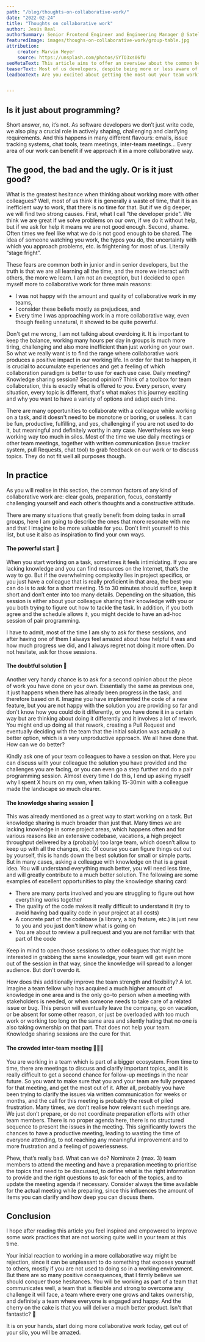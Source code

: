 ```yaml
---
path: "/blog/thoughts-on-collaborative-work/"
date: "2022-02-24"
title: "Thoughts on collaborative work"
author: Jesús Real
authorSummary: Senior Frontend Engineer and Engineering Manager @ Satellytes
featuredImage: images/thoughs-on-collaborative-work/group-table.jpg
attribution:
    creator: Marvin Meyer
    source: https://unsplash.com/photos/SYTO3xs06fU
seoMetaText: This article aims to offer an overview about the common beliefs around collaborative work, highlight the (many) (surprising) positive sides of it, and depicts some on-field examples that will either suit you or inspire you to find your own ways on approaching collaborative work.
teaserText: Most of us developers, despite being more or less aware of the benefits of doing more work together, work on our own most of the time. Why? This article aims to offer an overview about the common beliefs around collaborative work, highlight the (many) (surprising) positive sides of it, and depicts some on-field examples that will either suit you or inspire you to find your own ways on approaching collaborative work. Let's start!
leadboxText: Are you excited about getting the most out your team work? Would you like to work with great professionals? Then join us!


---
```

## Is it just about programming?

Short answer, no, it’s not. As software developers we don’t just write code, we also play a crucial role in actively shaping, challenging and clarifying requirements. And this happens in many different flavours: emails, issue tracking systems, chat tools, team meetings, inter-team meetings... Every area of our work can benefit if we approach it in a more collaborative way.

## The good, the bad and the ugly. Or is it just good?

What is the greatest hesitance when thinking about working more with other colleagues? Well, most of us think it is generally a waste of time, that it is an inefficient way to work, that there is no time for that. But if we dig deeper, we will find two strong causes. First, what I call "the developer pride". We think we are great if we solve problems on our own, if we do it without help, but if we ask for help it means we are not good enough. Second, shame. Often times we feel like what we do is not good enough to be shared. The idea of someone watching you work, the typos you do, the uncertainty with which you approach problems, etc. is frightening for most of us. Literally “stage fright”.

These fears are common both in junior and in senior developers, but the truth is that we are all learning all the time, and the more we interact with others, the more we learn. I am not an exception, but I decided to open myself more to collaborative work for three main reasons:

- I was not happy with the amount and quality of collaborative work in my teams,
- I consider these beliefs mostly as prejudices, and
- Every time I was approaching work in a more collaborative way, even though feeling unnatural, it showed to be quite powerful.

Don't get me wrong, I am not talking about overdoing it. It is important to keep the balance, working many hours per day in groups is much more tiring, challenging and also more inefficient than just working on your own. So what we really want is to find the range where collaborative work produces a positive impact in our working life. In order for that to happen, it is crucial to accumulate experiences and get a feeling of which collaboration paradigm is better to use for each use case. Daily meeting? Knowledge sharing session? Second opinion? Think of a toolbox for team collaboration, this is exactly what is offered to you. Every person, every situation, every topic is different, that's what makes this journey exciting and why you want to have a variety of options and adapt each time.

There are many opportunities to collaborate with a colleague while working on a task, and it doesn't need to be monotone or boring, or useless. It can be fun, productive, fulfilling, and yes, challenging if you are not used to do it, but meaningful and definitely worthy in any case. Nevertheless we keep working way too much in silos. Most of the time we use daily meetings or other team meetings, together with written communication (issue tracker system, pull Requests, chat tool) to grab feedback on our work or to discuss topics. They do not fit well all purposes though. 

## In practice 

As you will realise in this section, the common factors of any kind of collaborative work are: clear goals, preparation, focus, constantly challenging yourself and each other’s thoughts and a constructive attitude. 

There are many situations that greatly benefit from doing tasks in small groups, here I am going to describe the ones that more resonate with me and that I imagine to be more valuable for you. Don't limit yourself to this list, but use it also as inspiration to find your own ways.

#### The powerful start 🚀

When you start working on a task, sometimes it feels intimidating. If you are lacking knowledge and you can find resources on the Internet, that’s the way to go. But if the overwhelming complexity lies in project specifics, or you just have a colleague that is really proficient in that area, the best you can do is to ask for a short meeting. 15 to 30 minutes should suffice, keep it short and don’t enter into too many details. Depending on the situation, this session is either about  your colleague sharing their knowledge with you or you both trying to figure out how to tackle the task. In addition, if you both agree and the schedule allows it, you might decide to have an ad-hoc session of pair programming. 

I have to admit, most of the time I am shy to ask for these sessions, and after having one of them I always feel amazed about how helpful it was and how much progress we did, and I always regret not doing it more often. Do not hesitate, ask for those sessions. 

#### The doubtful solution 🤔

Another very handy chance is to ask for a second opinion about the piece of work you have done on your own. Essentially the same as previous one, it just happens when there has already been progress in the task, and therefore based on it. Imagine you have implemented the code of a new feature, but you are not happy with the solution you are providing so far and don't know how you could do it differently, or you have done it in a certain way but are thinking about doing it differently and it involves a lot of rework. You might end up doing all that rework, creating a Pull Request and eventually deciding with the team that the initial solution was actually a better option, which is a very unproductive approach. We all have done that. How can we do better? 

Kindly ask one of your team colleagues to have a session on that. Here you can discuss with your colleague the solution you have provided and the challenges you are facing, or you can even go a step further and do a pair programming session. Almost every time I do this, I end up asking myself why I spent X hours on my own, when talking 15-30min with a colleague made the landscape so much clearer.

#### The knowledge sharing session 📗

This was already mentioned as a great way to start working on a task. But knowledge sharing is much broader than just that. Many times we are lacking knowledge in some project areas, which happens often and for various reasons like an extensive codebase, vacations, a high project throughput delivered by a (probably) too large team, which doesn’t allow to keep up with all the changes, etc. Of course you can figure things out out by yourself, this is hands down the best solution for small or simple parts. But in many cases, asking a colleague with knowledge on that is a great idea. You will understand everything much better, you will need less time, and will greatly contribute to a much better solution. The following are some examples of excellent opportunities to play the knowledge sharing card:

- There are many parts involved and you are struggling to figure out how everything works together
- The quality of the code makes it really difficult to understand it (try to avoid having bad quality code in your project at all costs)
- A concrete part of the codebase (a library, a big feature, etc.) is just new to you and you just don't know what is going on
- You are about to review a pull request and you are not familiar with that part of the code

Keep in mind to open those sessions to other colleagues that might be interested in grabbing the same knowledge, your team will get even more out of the session in that way, since the knowledge will spread to a longer audience. But don't overdo it.

How does this additionally improve the team strength and flexibility? A lot. Imagine a team fellow who has acquired a much higher amount of knowledge in one area and is the only go-to person when a meeting with stakeholders is needed, or when someone needs to take care of a related issue or bug. This person will eventually leave the company, go on vacation, or be absent for some other reason, or just be overloaded with too much work or working too long on the same area and silently hating that no one is also taking ownership on that part. That does not help your team. Knowledge sharing sessions are the cure for that.

#### The crowded inter-team meeting 🤷🏽‍♂️ 

You are working in a team which is part of a bigger ecosystem. From time to time, there are meetings to discuss and clarify important topics, and it is really difficult to get a second chance for follow-up meetings in the near future. So you want to make sure that you and your team are fully prepared for that meeting, and get the most out of it. After all, probably you have been trying to clarify the issues via written communication for weeks or months, and the call for this meeting is probably the result of piled frustration. Many times, we don’t realise how relevant such meetings are. We just don’t prepare, or do not coordinate preparation efforts with other team members. There is no proper agenda here, there is no structured sequence to present the issues in the meeting. This significantly lowers the chances to have a productive meeting, leading to wasting the time of everyone attending, to not reaching any meaningful improvement and to more frustration and a feeling of powerlessness. 

Phew, that’s really bad. What can we do? Nominate 2 (max. 3) team members to attend the meeting and have a preparation meeting to prioritise the topics that need to be discussed, to define what is the right information to provide and the right questions to ask for each of the topics, and to update the meeting agenda if necessary. Consider always the time available for the actual meeting while preparing, since this influences the amount of items you can clarify and how deep you can discuss them.

## Conclusion

I hope after reading this article you feel inspired and empowered to improve some work practices that are not working quite well in your team at this time. 

Your initial reaction to working in a more collaborative way might be rejection, since it can be unpleasant to do something that exposes yourself to others, mostly if you are not used to doing so in a working environment. But there are so many positive consequences, that I firmly believe we should conquer those hesitances. You will be working as part of a team that communicates well, a team that is flexible and strong to overcome any challenge it will face, a team where every one grows and takes ownership, and definitely a team where everyone is engaged and happy. And the cherry on the cake is that you will deliver a much better product. Isn't that fantastic? 🎉

It is on your hands, start doing more collaborative work today, get out of your silo, you will be amazed.